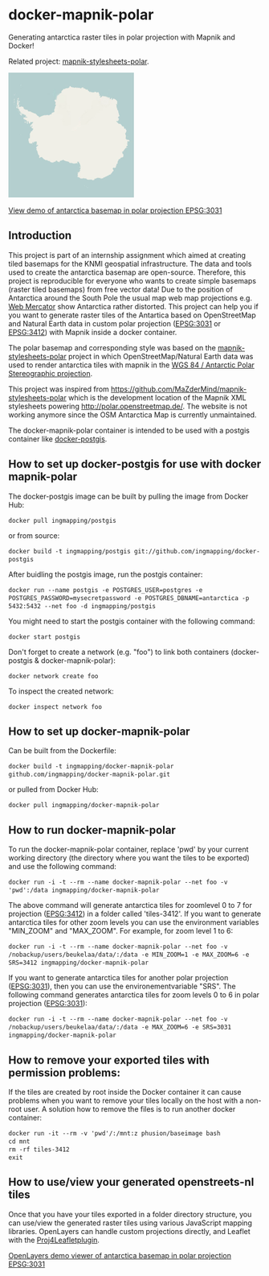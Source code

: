 # docker-mapnik-polar
Generating antarctica raster tiles in polar projection with Mapnik and Docker!

Related project: [mapnik-stylesheets-polar](https://github.com/ingmapping/mapnik-stylesheets-polar/).

<img src="https://github.com/ingmapping/mapnik-stylesheets-polar/blob/master/demo.gif" width="250">

[View demo of antarctica basemap in polar projection EPSG:3031](https://tileserver.ingmapping.com/osm_antarctica/index.html)

## Introduction  

This project is part of an internship assignment which aimed at creating tiled basemaps for the KNMI geospatial infrastructure. The data and tools used to create the antarctica basemap are open-source. Therefore, this project is reproducible for everyone who wants to create simple basemaps (raster tiled basemaps) from free vector data! Due to the position of Antarctica around the South Pole the usual map web map projections e.g. [Web Mercator](https://epsg.io/3857) show Antarctica rather distorted. This project can help you if you want to generate raster tiles of the Antartica based on OpenStreetMap and Natural Earth data in custom polar projection ([EPSG:3031](https://epsg.io/3031) or [EPSG:3412](https://epsg.io/3412)) with Mapnik inside a docker container. 

The polar basemap and corresponding style was based on the [mapnik-stylesheets-polar](https://github.com/ingmapping/openstreets-nl-tilemill/) project in which OpenStreetMap/Natural Earth data was used to render antarctica tiles with mapnik in the [WGS 84 / Antarctic Polar Stereographic projection](https://epsg.io/3031).

This project was inspired from https://github.com/MaZderMind/mapnik-stylesheets-polar which is the development location of the Mapnik XML stylesheets powering http://polar.openstreetmap.de/. The website is not working anymore since the OSM Antarctica Map is currently unmaintained. 

The docker-mapnik-polar container is intended to be used with a postgis container like [docker-postgis](https://github.com/ingmapping/docker-postgis).

## How to set up docker-postgis for use with docker mapnik-polar

The docker-postgis image can be built by pulling the image from Docker Hub:

```
docker pull ingmapping/postgis
```
or from source:

```
docker build -t ingmapping/postgis git://github.com/ingmapping/docker-postgis
```

After buidling the postgis image, run the postgis container:

```
docker run --name postgis -e POSTGRES_USER=postgres -e POSTGRES_PASSWORD=mysecretpassword -e POSTGRES_DBNAME=antarctica -p 5432:5432 --net foo -d ingmapping/postgis
```
You might need to start the postgis container with the following command:

```
docker start postgis
```

Don't forget to create a network (e.g. "foo") to link both containers (docker-postgis & docker-mapnik-polar):

```
docker network create foo
```

To inspect the created network:

```
docker inspect network foo
```

## How to set up docker-mapnik-polar

Can be built from the Dockerfile:

```
docker build -t ingmapping/docker-mapnik-polar github.com/ingmapping/docker-mapnik-polar.git
```

or pulled from Docker Hub:

```
docker pull ingmapping/docker-mapnik-polar
```

## How to run docker-mapnik-polar

To run the docker-mapnik-polar container, replace 'pwd' by your current working directory (the directory where you want the tiles to be exported) and use the following command:

```
docker run -i -t --rm --name docker-mapnik-polar --net foo -v 'pwd':/data ingmapping/docker-mapnik-polar
```

The above command will generate antarctica tiles for zoomlevel 0 to 7 for projection ([EPSG:3412](https://epsg.io/3412)) in a folder called 'tiles-3412'. If you want to generate antarctica tiles for other zoom levels you can use the environment variables "MIN_ZOOM" and "MAX_ZOOM". For example, for zoom level 1 to 6:

```
docker run -i -t --rm --name docker-mapnik-polar --net foo -v /nobackup/users/beukelaa/data/:/data -e MIN_ZOOM=1 -e MAX_ZOOM=6 -e SRS=3412 ingmapping/docker-mapnik-polar
```
If you want to generate antarctica tiles for another polar projection ([EPSG:3031](https://epsg.io/3031)), then you can use the environementvariable "SRS". The following command generates antarctica tiles for zoom levels 0 to 6 in polar projection ([EPSG:3031](https://epsg.io/3031)):

```
docker run -i -t --rm --name docker-mapnik-polar --net foo -v /nobackup/users/beukelaa/data/:/data -e MAX_ZOOM=6 -e SRS=3031 ingmapping/docker-mapnik-polar
```

## How to remove your exported tiles with permission problems: 

If the tiles are created by root inside the Docker container it can cause problems when you want to remove your tiles locally on the host with a non-root user. A solution how to remove the files is to run another docker container:

```
docker run -it --rm -v 'pwd'/:/mnt:z phusion/baseimage bash 
cd mnt 
rm -rf tiles-3412
exit
```

## How to use/view your generated openstreets-nl tiles

Once that you have your tiles exported in a folder directory structure, you can use/view the generated raster tiles using various JavaScript mapping libraries. OpenLayers can handle custom projections directly, and Leaflet with the [Proj4Leafletplugin](https://kartena.github.io/Proj4Leaflet/). 

[OpenLayers demo viewer of antarctica basemap in polar projection EPSG:3031](https://tileserver.ingmapping.com/osm_antarctica/index.html)
